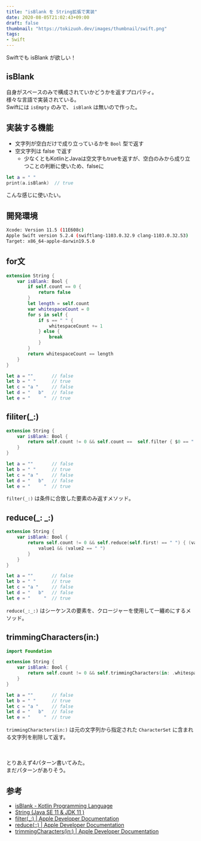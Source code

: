 ```yaml
---
title: "isBlank を String拡張で実装"
date: 2020-08-05T21:02:43+09:00
draft: false
thumbnail: "https://tokizuoh.dev/images/thumbnail/swift.png"
tags:
- Swift
---
```

Swiftでも isBlank が欲しい！  
<!--more-->  
## isBlank  
自身がスペースのみで構成されていかどうかを返すプロパティ。  
様々な言語で実装されている。  
Swiftには `isEmpty` のみで、 `isBlank` は無いので作った。  
  
## 実装する機能  
- 文字列が空白だけで成り立っているかを `Bool` 型で返す
- 空文字列は false で返す  
    - 少なくともKotlinとJavaは空文字もtrueを返すが、空白のみから成り立つことの判断に使いため、falseに
  
```swift
let a = " "
print(a.isBlank)  // true
```
  
こんな感じに使いたい。  
  
## 開発環境  
  
```bash
Xcode: Version 11.5 (11E608c)  
Apple Swift version 5.2.4 (swiftlang-1103.0.32.9 clang-1103.0.32.53)
Target: x86_64-apple-darwin19.5.0
```
  
## for文  
  
```swift
extension String {
    var isBlank: Bool {
        if self.count == 0 {
            return false
        }
        let length = self.count
        var whitespaceCount = 0
        for s in self {
            if s == " " {
                whitespaceCount += 1
            } else {
                break
            }
        }
        return whitespaceCount == length
    }
}

let a = ""       // false
let b = " "      // true
let c = "a "     // false
let d = "   b"   // false
let e = "     "  // true
```
  
## filiter(_:)  
  
```swift
extension String {
    var isBlank: Bool {
        return self.count != 0 && self.count ==  self.filter { $0 == " " }.count
    }
}

let a = ""       // false
let b = " "      // true
let c = "a "     // false
let d = "   b"   // false
let e = "     "  // true
```
  
`filter(_:)` は条件に合致した要素のみ返すメソッド。  
  
## reduce(_: _:)  
  
```swift
extension String {
    var isBlank: Bool {
        return self.count != 0 && self.reduce(self.first! == " ") { (value1, value2) -> Bool in
            value1 && (value2 == " ")
        }
    }
}

let a = ""       // false
let b = " "      // true
let c = "a "     // false
let d = "   b"   // false
let e = "     "  // true
```
  
`reduce(_:_:)` はシーケンスの要素を、クロージャーを使用して一纏めにするメソッド。  
  
## trimmingCharacters(in:)  
  
```swift
import Foundation

extension String {
    var isBlank: Bool {
        return self.count != 0 && self.trimmingCharacters(in: .whitespaces).count == 0
    }
}

let a = ""       // false
let b = " "      // true
let c = "a "     // false
let d = "   b"   // false
let e = "     "  // true
```
  
`trimmingCharacters(in:)` は元の文字列から指定された `CharacterSet` に含まれる文字列を削除して返す。  
  
　
  
とりあえず4パターン書いてみた。  
まだパターンがありそう。  
  
## 参考  
  
- [isBlank - Kotlin Programming Language](https://kotlinlang.org/api/latest/jvm/stdlib/kotlin.text/is-blank.html)  
- [String (Java SE 11 & JDK 11 )](https://docs.oracle.com/javase/jp/11/docs/api/java.base/java/lang/String.html)  
- [filter(_:) | Apple Developer Documentation](https://developer.apple.com/documentation/swift/sequence/3018365-filter)  
- [reduce(_:_:) | Apple Developer Documentation](https://developer.apple.com/documentation/swift/array/2298686-reduce)  
- [trimmingCharacters(in:) | Apple Developer Documentation](https://developer.apple.com/documentation/foundation/nsstring/1415462-trimmingcharacters)